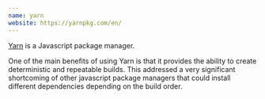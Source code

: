 ```yaml
---
name: yarn
website: https://yarnpkg.com/en/
---
```

[Yarn](https://yarnpkg.com/en/) is a Javascript package manager.

One of the main benefits of using Yarn is that it provides the ability to create deterministic and repeatable builds.
This addressed a very significant shortcoming of other javascript package managers that could install different dependencies depending on the build order.
